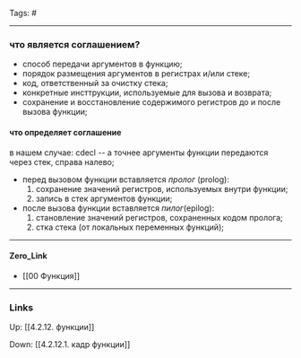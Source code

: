 Tags: #
***
### что является соглашением?
- способ передачи аргументов в функцию;
- порядок размещения аргументов в регистрах и/или стеке;
- код, ответственный за очистку стека;
- конкретные инсттрукции, используемые для вызова и возврата;
- сохранение и восстановление содержимого регистров до и после вызова функции;

#### что определяет соглашение
в нашем случае: cdecl -- а точнее
аргументы функции передаются через стек, справа налево;
- перед вызовом функции вставляется _пролог_ (prolog):
	 1) сохранение значений регистров, используемых внутри функции;
	 2) запись в стек аргументов функции;
- после вызова функции вставляется _пилог_(epilog):
	1) становление значений регистров, сохраненных кодом пролога;
	2) стка стека (от локальных переменных функций);

***
#### Zero_Link
- [[00 Функция]]
***
### Links
Up:
[[4.2.12. функции]]

Down:
[[4.2.12.1. кадр функции]]


